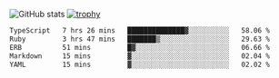 ![GitHub stats](https://github-readme-stats.vercel.app/api?username=ksk001100&show_icons=true&theme=tokyonight)
[![trophy](https://github-profile-trophy.vercel.app/?username=ksk001100&theme=onedark)](https://github.com/ryo-ma/github-profile-trophy)

<!--START_SECTION:waka-->

```txt
TypeScript   7 hrs 26 mins   ██████████████▓░░░░░░░░░░   58.06 %
Ruby         3 hrs 47 mins   ███████▒░░░░░░░░░░░░░░░░░   29.63 %
ERB          51 mins         █▓░░░░░░░░░░░░░░░░░░░░░░░   06.66 %
Markdown     15 mins         ▓░░░░░░░░░░░░░░░░░░░░░░░░   02.04 %
YAML         15 mins         ▓░░░░░░░░░░░░░░░░░░░░░░░░   02.02 %
```

<!--END_SECTION:waka-->
